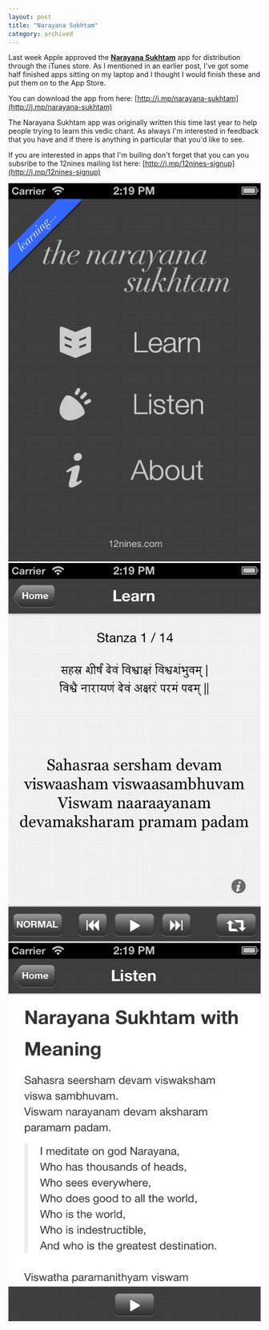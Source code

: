 ```yaml
---
layout: post
title: "Narayana Sukhtam"
category: archived
---
```

Last week Apple approved the [**Narayana Sukhtam**](http://j.mp/narayana-sukhtam) app for distribution through the iTunes store. As I mentioned in an earlier post, I've got some half finished apps sitting on my laptop and I thought I would finish these and put them on to the App Store.

You can download the app from here: [http://j.mp/narayana-sukhtam](http://j.mp/narayana-sukhtam)

The Narayana Sukhtam app was originally written this time last year to help people trying to learn this vedic chant. As always I'm interested in feedback that you have and if there is anything in particular that you'd like to see.

If you are interested in apps that I'm builing don't forget that you can you subsribe to the 12nines mailing list here: [http://j.mp/12nines-signup](http://j.mp/12nines-signup)

![Narayana Sukhtam - Home Screen](/images/narayana-sukhtam-1.png) ![Narayana Sukhtam - Home Screen](/images/narayana-sukhtam-2.png) ![Narayana Sukhtam - Home Screen](/images/narayana-sukhtam-3.png)

